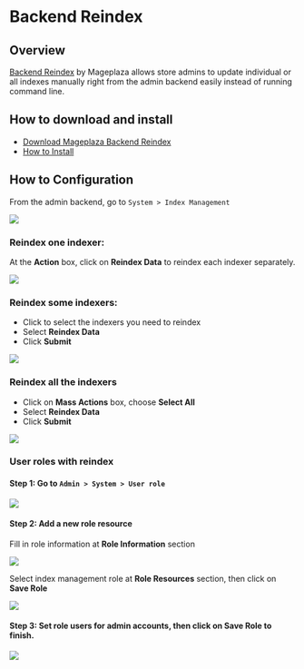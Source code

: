 # Backend Reindex 

## Overview

[Backend Reindex](https://www.mageplaza.com/magento-2-backend-reindex/) by Mageplaza allows store admins to update individual or all indexes manually right from the admin backend easily instead of running command line. 

## How to download and install

- [Download Mageplaza Backend Reindex](https://www.mageplaza.com/magento-2-backend-reindex/)
- [How to Install](https://www.mageplaza.com/install-magento-2-extension/)


## How to Configuration 

From the admin backend, go to `System > Index Management` 

![](https://i.imgur.com/IWBgPPC.png)

### Reindex one indexer:

At the **Action** box, click on **Reindex Data** to reindex each indexer separately. 

![](https://i.imgur.com/hvRRinh.png)


### Reindex some indexers:

  - Click to select the indexers you need to reindex
  - Select **Reindex Data** 
  - Click **Submit** 

 ![](https://i.imgur.com/0j4q32o.png)

### Reindex all the indexers

- Click on **Mass Actions** box, choose **Select All** 
- Select **Reindex Data** 
- Click **Submit** 

![](https://i.imgur.com/fUn2aV0.png)

### User roles with reindex

#### Step 1: Go to `Admin > System > User role`

![](https://i.imgur.com/Ch0qBSS.png)
 
#### Step 2: Add a new role resource

Fill in role information at **Role Information** section

![](https://i.imgur.com/3H9By5B.png)

Select index management role at **Role Resources** section, then click on **Save Role** 

![](https://i.imgur.com/3aIoSyz.png)

#### Step 3: Set role users for admin accounts, then click on Save Role to finish. 

![](https://i.imgur.com/hveeS2l.png)
